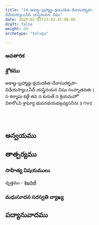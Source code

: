```yaml
---
title: "14.అకాణ్డ-బ్రహ్మాణ్డ-క్షయచకిత-దేవాసురకృపా-
విధేయస్యాఽఽసీద్ యస్త్రినయన విషం"
date: 2020-02-02T23:43:45-08:00
draft: false
weight: 24
archetype: "telugu"

---
```


### అవతారిక


### శ్లోకము

అకాణ్డ-బ్రహ్మాణ్డ-క్షయచకిత-దేవాసురకృపా-
<br/>విధేయస్యాఽఽసీద్ యస్త్రినయన విషం సంహృతవతః ।
<br/>స కల్మాషః కణ్ఠే తవ న కురుతే న శ్రియమహో
<br/>వికారోఽపి శ్లాఘ్యో భువనభయభఙ్గవ్యసనినః ॥ ౧౪॥
<br/>

<br/><br/>

## అన్వయము 


## తాత్పర్యము 


### సాహిత్య విషయములు 

వృత్తము   - [శిఖరిణీ](/sahitya-shaastra-parichaya/chandas-prakarana/08_shikharini/) 


### మధుసూదన సరస్వతి వ్యాఖ్య 


## పద్యానువాదము 


